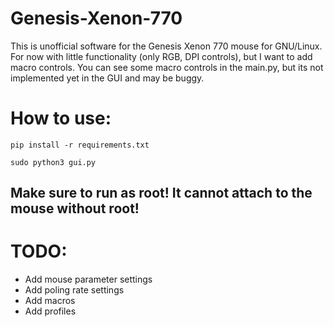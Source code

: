 # Genesis-Xenon-770
This is unofficial software for the Genesis Xenon 770 mouse for GNU/Linux. For now with little functionality (only RGB, DPI controls), but I want to add macro controls. You can see some macro controls in the main.py, but its not implemented yet in the GUI and may be buggy.

# How to use:
```
pip install -r requirements.txt
```
```
sudo python3 gui.py
```
## Make sure to run as root! It cannot attach to the mouse without root!

# TODO:
- Add mouse parameter settings
- Add poling rate settings
- Add macros
- Add profiles

